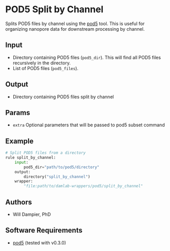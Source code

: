# POD5 Split by Channel

Splits POD5 files by channel using the [pod5](https://github.com/nanoporetech/pod5-file-format) tool.
This is useful for organizing nanopore data for downstream processing by channel.

## Input
- Directory containing POD5 files (`pod5_dir`). This will find all POD5 files recursively in the directory.
- List of POD5 files (`pod5_files`).

## Output
- Directory containing POD5 files split by channel

## Params
* `extra`
    Optional parameters that will be passed to pod5 subset command


## Example
```python
# Split POD5 files from a directory
rule split_by_channel:
    input:
        pod5_dir="path/to/pod5/directory"
    output:
        directory("split_by_channel")
    wrapper:
        "file:path/to/damlab-wrappers/pod5/split_by_channel"

```

## Authors
* Will Dampier, PhD

## Software Requirements
* [pod5](https://github.com/nanoporetech/pod5-file-format) (tested with v0.3.0) 